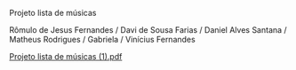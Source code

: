 Projeto lista de músicas

Rômulo de Jesus Fernandes /
Davi de Sousa Farias /
Daniel Alves Santana /
Matheus Rodrigues /
Gabriela /
Vinícius Fernandes

[Projeto lista de músicas (1).pdf](https://github.com/user-attachments/files/17565311/Projeto.lista.de.musicas.1.pdf)
